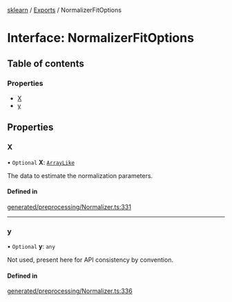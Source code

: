[sklearn](../readme.md) / [Exports](../modules.md) / NormalizerFitOptions

# Interface: NormalizerFitOptions

## Table of contents

### Properties

- [X](NormalizerFitOptions.md#x)
- [y](NormalizerFitOptions.md#y)

## Properties

### X

• `Optional` **X**: [`ArrayLike`](../modules.md#arraylike)

The data to estimate the normalization parameters.

#### Defined in

[generated/preprocessing/Normalizer.ts:331](https://github.com/transitive-bullshit/scikit-learn-ts/blob/367336a/packages/sklearn/src/generated/preprocessing/Normalizer.ts#L331)

___

### y

• `Optional` **y**: `any`

Not used, present here for API consistency by convention.

#### Defined in

[generated/preprocessing/Normalizer.ts:336](https://github.com/transitive-bullshit/scikit-learn-ts/blob/367336a/packages/sklearn/src/generated/preprocessing/Normalizer.ts#L336)
